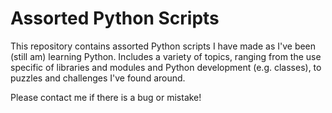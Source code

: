 # Assorted Python Scripts


This repository contains assorted Python scripts I have made as I've been (still am) learning Python. Includes a variety of topics, ranging from the use specific of libraries and modules and Python development (e.g. classes), to puzzles and challenges I've found around.

Please contact me if there is a bug or mistake!
